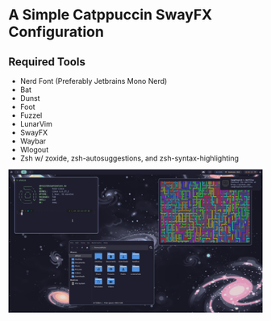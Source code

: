 # A Simple Catppuccin SwayFX Configuration

## Required Tools
- Nerd Font (Preferably Jetbrains Mono Nerd) 
- Bat
- Dunst
- Foot
- Fuzzel
- LunarVim
- SwayFX
- Waybar
- Wlogout
- Zsh w/ zoxide, zsh-autosuggestions, and zsh-syntax-highlighting

![Void_SwayFX_Configuration](https://github.com/caughtquick/dotfiles/blob/main/Pictures/void-setup.png?raw=true)
